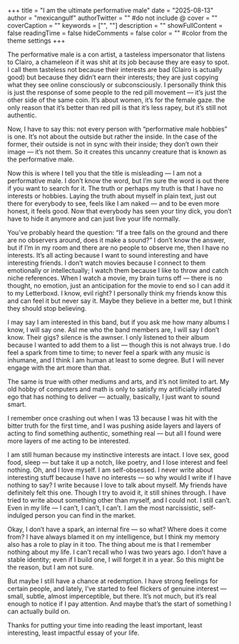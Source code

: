 +++ 
title = "I am the ultimate performative male"
date = "2025-08-13" 
author = "mexicangulf"
authorTwitter = "" #do not include @
cover = ""
coverCaption = ""
keywords = ["", ""]
description = "" 
showFullContent = false
readingTime = false 
hideComments = false
color = "" #color from the theme settings
+++

The performative male is a con artist, a tasteless impersonator that listens to Clairo, a chameleon if it was shit at its job because they are easy to spot.
I call them tasteless not because their interests are bad (Clairo is actually good) but because they didn’t earn their interests; they are just copying what they see online consciously or subconsciously.
I personally think this is just the response of some people to the red pill movement — it’s just the other side of the same coin. It’s about women, it’s for the female gaze. the only reason that it’s better than red pill is that it’s less rapey, but it’s still not authentic.

Now, I have to say this: not every person with “performative male hobbies” is one. It’s not about the outside but rather the inside. In the case of the former, their outside is not in sync with their inside; they don’t own their image — it’s not them. So it creates this uncanny creature that is known as the performative male.

Now this is where I tell you that the title is misleading — I am not a performative male. I don’t know the word, but I’m sure the word is out there if you want to search for it.
The truth or perhaps my truth is that I have no interests or hobbies. Laying the truth about myself in plain text, just out there for everybody to see, feels like I am naked — and to be even more honest, it feels good. Now that everybody has seen your tiny dick, you don’t have to hide it anymore and can just live your life normally.

You’ve probably heard the question: “If a tree falls on the ground and there are no observers around, does it make a sound?” I don’t know the answer, but if I’m in my room and there are no people to observe me, then I have no interests. It’s all acting because I want to sound interesting and have interesting friends. I don’t watch movies because I connect to them emotionally or intellectually; I watch them because I like to throw and catch niche references. When I watch a movie, my brain turns off — there is no thought, no emotion, just an anticipation for the movie to end so I can add it to my Letterboxd. I know, evil right? I personally think my friends know this and can feel it but never say it. Maybe they believe in a better me, but I think they should stop believing.

I may say I am interested in this band, but if you ask me how many albums I know, I will say one. Asl me who the band members are, I will say I don’t know. Their gigs? silence is the awnser. I only listened to their album because I wanted to add them to a list — though this is not always true. I do feel a spark from time to time; to never feel a spark with any music is inhumane, and I think I am human at least to some degree. But I will never engage with the art more than that.

The same is true with other mediums and arts, and it’s not limited to art. My old hobby of computers and math is only to satisfy my artificially inflated ego that has nothing to deliver — actually, basically, I just want to sound smart.

I remember once crashing out when I was 13 because I was hit with the bitter truth for the first time, and I was pushing aside layers and layers of acting to find something authentic, something real — but all I found were more layers of me acting to be interested.

I am still human because my instinctive interests are intact. I love sex, good food, sleep — but take it up a notch, like poetry, and I lose interest and feel nothing. Oh, and I love myself.
I am self-obsessed. I never write about interesting stuff because I have no interests — so why would I write if I have nothing to say? I write because I love to talk about myself. My friends have definitely felt this one. Though I try to avoid it, it still shines through. I have tried to write about something other than myself, and I could not. I still can’t. Even in my life — I can’t, I can’t, I can’t. I am the most narcissistic, self-indulged person you can find in the market.

Okay, I don’t have a spark, an internal fire — so what? Where does it come from? I have always blamed it on my intelligence, but I think my memory also has a role to play in it too. The thing about me is that I remember nothing about my life. I can’t recall who I was two years ago. I don’t have a stable identity; even if I build one, I will forget it in a year. So this might be the reason, but I am not sure.

But maybe I still have a chance at redemption. I have strong feelings for certain people, and lately, I’ve started to feel flickers of genuine interest — small, subtle, almost imperceptible, but there. It’s not much, but it’s real enough to notice if I pay attention. And maybe that’s the start of something I can actually build on.

Thanks for putting your time into reading the least important, least interesting, least impactful essay of your life.


